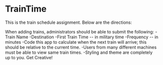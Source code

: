 # TrainTime

This is the train schedule assignment.  Below are the directions:

When adding trains, administrators should be able to submit the following:
-Train Name
-Destination 
-First Train Time -- in military time
-Frequency -- in minutes
-Code this app to calculate when the next train will arrive; this should be relative to the current time.
-Users from many different machines must be able to view same train times.
-Styling and theme are completely up to you. Get Creative!